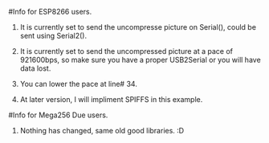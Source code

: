 #Info for ESP8266 users.

1. It is currently set to send the uncompresse picture on Serial(), could be sent using Serial2().

2. It is currently set to send the uncompressed picture at a pace of 921600bps, so make sure you have a proper USB2Serial or you will have data lost.

3. You can lower the pace at line# 34.

4. At later version, I will impliment SPIFFS in this example.


#Info for Mega256 Due users.

1. Nothing has changed, same old good libraries. :D
